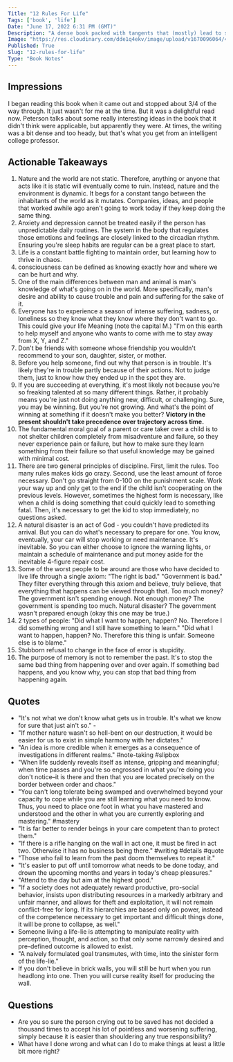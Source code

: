 ```yaml
---
Title: "12 Rules For Life"
Tags: ['book', 'life']
Date: "June 17, 2022 6:31 PM (GMT)"
Description: "A dense book packed with tangents that (mostly) lead to some interesting insights."
Image: "https://res.cloudinary.com/dde1q4ekv/image/upload/v1670096064/41kspFBwVxL._AC_SY780__t5kxan.jpg"
Published: True
Slug: "12-rules-for-life"
Type: "Book Notes"
---
```


## Impressions
I began reading this book when it came out and stopped about 3/4 of the way through. It just wasn't for me at the time. But it was a delightful read now. Peterson talks about some really interesting ideas in the book that it didn't think were applicable, but apparently they were. At times, the writing was a bit dense and too heady, but that's what you get from an intelligent college professor.

## Actionable Takeaways
1. Nature and the world are not static. Therefore, anything or anyone that acts like it is static will eventually come to ruin. Instead, nature and the environment is dynamic. It begs for a constant tango between the inhabitants of the world as it mutates. Companies, ideas, and people that worked awhile ago aren't going to work today if they keep doing the same thing.
2. Anxiety and depression cannot be treated easily if the person has unpredictable daily routines. The system in the body that regulates those emotions and feelings are closely linked to the circadian rhythm. Ensuring you're sleep habits are regular can be a great place to start.
3. Life is a constant battle fighting to maintain order, but learning how to thrive in chaos. 
4. consciousness can be defined as knowing exactly how and where we can be hurt and why.
5. One of the main differences between man and animal is man's knowledge of what's going on in the world. More specifically, man's desire and ability to cause trouble and pain and suffering for the sake of it. 
6. Everyone has to experience a season of intense suffering, sadness, or loneliness so they know what they know where they don't want to go. This could give your life Meaning (note the capital M.) "I'm on this earth to help myself and anyone who wants to come with me to stay away from X, Y, and Z."
7. Don't be friends with someone whose friendship you wouldn't recommend to your son, daughter, sister, or mother. 
8. Before you help someone, find out why that person is in trouble. It's likely they're in trouble partly because of their actions. Not to judge them, just to know how they ended up in the spot they are.
9. If you are succeeding at everything, it's most likely not because you're so freaking talented at so many different things. Rather, it probably means you're just not doing anything new, difficult, or challenging. Sure, you may be winning. But you're not growing. And what's the point of winning at something if it doesn't make you better? **Victory in the present shouldn't take precedence over trajectory across time.**
11. The fundamental moral goal of a parent or care taker over a child is to not shelter children completely from misadventure and failure, so they never experience pain or failure, but how to make sure they learn something from their failure so that useful knowledge may be gained with minimal cost.
12. There are two general principles of discipline. First, limit the rules. Too many rules makes kids go crazy. Second, use the least amount of force necessary. Don't go straight from 0-100 on the punishment scale. Work your way up and only get to the end if the child isn't cooperating on the previous levels. However, sometimes the highest form is necessary, like when a child is doing something that could quickly lead to something fatal. Then, it's necessary to get the kid to stop immediately, no questions asked.
13. A natural disaster is an act of God - you couldn't have predicted its arrival. But you can do what's necessary to prepare for one. You know, eventually, your car will stop working or need maintenance. It's inevitable. So you can either choose to ignore the warning lights, or maintain a schedule of maintenance and put money aside for the inevitable 4-figure repair cost.
14. Some of the worst people to be around are those who have decided to live life through a single axiom: "The right is bad." "Government is bad." They filter everything through this axiom and believe, truly believe, that everything that happens can be viewed through that. Too much money? The government isn't spending enough. Not enough money? The government is spending too much. Natural disaster? The government wasn't prepared enough (okay this one may be true.)
15. 2 types of people: "Did what I want to happen, happen? No. Therefore I did something wrong and I still have something to learn." "Did what I want to happen, happen? No. Therefore this thing is unfair. Someone else is to blame." 
16. Stubborn refusal to change in the face of error is stupidity. 
17. The purpose of memory is not to remember the past. It's to stop the same bad thing from happening over and over again. If something bad happens, and you know why, you can stop that bad thing from happening again.                                                                     

## Quotes
- "It's not what we don't know what gets us in trouble. It's what we know for sure that just ain't so." -
- "If mother nature wasn't so hell-bent on our destruction, it would be easier for us to exist in simple harmony with her dictates."
- "An idea is more credible when it emerges as a consequence of investigations in different realms." #note-taking #slipbox 
- "When life suddenly reveals itself as intense, gripping and meaningful; when time passes and you're so engrossed in what you're doing you don't notice–it is there and then that you are located precisely on the border between order and chaos."
- "You can't long tolerate being swamped and overwhelmed beyond your capacity to cope while you are still learning what you need to know. Thus, you need to place one foot in what you have mastered and understood and the other in what you are currently exploring and mastering." #mastery 
- "It is far better to render beings in your care competent than to protect them."
- "If there is a rifle hanging on the wall in act one, it must be fired in act two. Otherwise it has no business being there." #writing #details #quote
- "Those who fail to learn from the past doom themselves to repeat it."
- "It's easier to put off until tomorrow what needs to be done today, and drown the upcoming months and years in today's cheap pleasures."
- "Attend to the day but aim at the highest good."
- "If a society does not adequately reward productive, pro-social behavior, insists upon distributing resources in a markedly arbitrary and unfair manner, and allows for theft and exploitation, it will not remain conflict-free for long. If its hierarchies are based only on power, instead of the competence necessary to get important and difficult things done, it will be prone to collapse, as well."
- Someone living a life-lie is attempting to manipulate reality with perception, thought, and action, so that only some narrowly desired and pre-defined outcome is allowed to exist.
- "A naively formulated goal transmutes, with time, into the sinister form of the life-lie."
- If you don't believe in brick walls, you will still be hurt when you run headlong into one. Then you will curse reality itself for producing the wall.

## Questions
- Are you so sure the person crying out to be saved has not decided a thousand times to accept his lot of pointless and worsening suffering, simply because it is easier than shouldering any true responsibility?
- What have I done wrong and what can I do to make things at least a little bit more right?